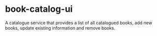 # book-catalog-ui
 A catalogue service that provides a list of all catalogued books, add new books, update existing information and remove books.
